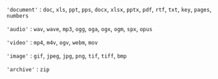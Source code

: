 `'document'`
: `doc`, `xls`, `ppt`, `pps`, `docx`, `xlsx`, `pptx`, `pdf`, `rtf`, `txt`, `key`, `pages`, `numbers`

`'audio'`
: `wav`, `wave`, `mp3`, `ogg`, `oga`, `ogx`, `ogm`, `spx`, `opus`

`'video'`
: `mp4`, `m4v`, `ogv`, `webm`, `mov`

`'image'`
: `gif`, `jpeg`, `jpg`, `png`, `tif`, `tiff`, `bmp`

`'archive'`
: `zip`
